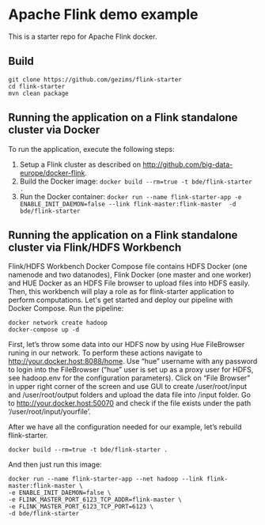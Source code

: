 # Apache Flink demo example
This is a starter repo for Apache Flink docker.

## Build
```
git clone https://github.com/gezims/flink-starter
cd flink-starter
mvn clean package
```

## Running the application on a Flink standalone cluster via Docker

To run the application, execute the following steps:

1. Setup a Flink cluster as described on http://github.com/big-data-europe/docker-flink.
2. Build the Docker image: 
`docker build --rm=true -t bde/flink-starter .`
3. Run the Docker container: 
`docker run --name flink-starter-app -e ENABLE_INIT_DAEMON=false --link flink-master:flink-master  -d bde/flink-starter`

## Running the application on a Flink standalone cluster via Flink/HDFS Workbench

Flink/HDFS Workbench Docker Compose file contains HDFS Docker (one namenode and two datanodes), Flink Docker (one master and one worker) and HUE Docker as an HDFS File browser to upload files into HDFS easily. Then, this workbench will play a role as for flink-starter application to perform computations.
Let's get started and deploy our pipeline with Docker Compose. 
Run the pipeline:

  ```
docker network create hadoop
docker-compose up -d
  ```
First, let’s throw some data into our HDFS now by using Hue FileBrowser runing in our network. To perform these actions navigate to http://your.docker.host:8088/home. Use “hue” username with any password to login into the FileBrowser (“hue” user is set up as a proxy user for HDFS, see hadoop.env for the configuration parameters). Click on “File Browser” in upper right corner of the screen and use GUI to create /user/root/input and /user/root/output folders and upload the data file into /input folder.
Go to http://your.docker.host:50070 and check if the file exists under the path ‘/user/root/input/yourfile’.

After we have all the configuration needed for our example, let’s rebuild flink-starter.

```
docker build --rm=true -t bde/flink-starter .
```
And then just run this image:
```
docker run --name flink-starter-app --net hadoop --link flink-master:flink-master \
-e ENABLE_INIT_DAEMON=false \
-e FLINK_MASTER_PORT_6123_TCP_ADDR=flink-master \
-e FLINK_MASTER_PORT_6123_TCP_PORT=6123 \
-d bde/flink-starter
```

